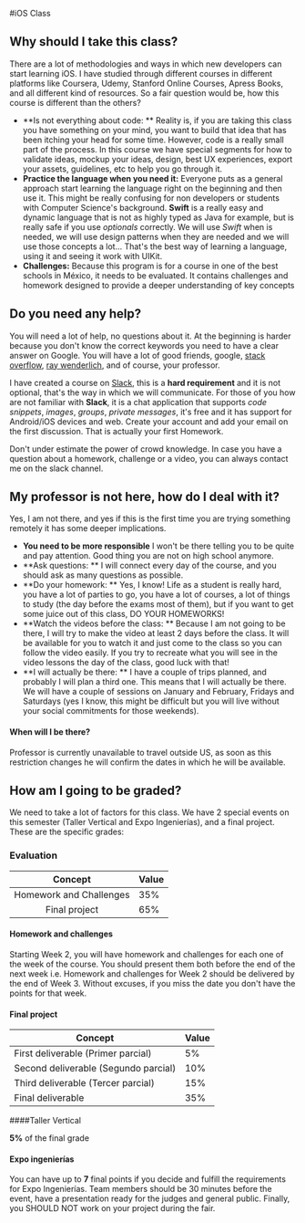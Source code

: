 #iOS Class


## Why should I take this class?

There are a lot of methodologies and ways in which new developers can start learning iOS. I have studied through different courses in different platforms like Coursera, Udemy, Stanford Online Courses, Apress Books, and all different kind of resources. So a fair question would be, how this course is different than the others? 

* **Is not everything about code: ** Reality is, if you are taking this class you have something on your mind, you want to build that idea that has been itching your head for some time. However, code is a really small part of the process. In this course we have special segments for how to validate ideas, mockup your ideas, design, best UX experiences, export your assets, guidelines, etc to help you go through it.
* **Practice the language when you need it:** Everyone puts as a general approach start learning the language right on the beginning and then use it. This might be really confusing for non developers or students with Computer Science's background. **Swift** is a really easy and dynamic language that is not as highly typed as Java for example, but is really safe if you use *optionals* correctly. We will use *Swift* when is needed, we will use design patterns when they are needed and we will use those concepts a lot... That's the best way of learning a language, using it and seeing it work with UIKit.
* **Challenges:** Because this program is for a course in one of the best schools in México, it needs to be evaluated. It contains challenges and homework designed to provide a deeper understanding of key concepts

## Do you need any help?

You will need a lot of help, no questions about it. At the beginning is harder because you don't know the correct keywords you need to have a clear answer on Google. You will have a lot of good friends, google, [stack overflow](http://stackoverflow.com/questions/tagged/swift), [ray wenderlich](raywenderlich.com), and of course, your professor. 

I have created a course on [Slack](https://slack.com/), this is a **hard requirement** and it is not optional, that's the way in which we will communicate. For those of you how are not familiar with **Slack**, it is a chat application that supports *code snippets*, *images*, *groups*, *private messages*, it's free and it has support for Android/iOS devices and web. Create your account and add your email on the first discussion. That is actually your first Homework.

Don't under estimate the power of crowd knowledge. In case you have a question about a homework, challenge or a video, you can always contact me on the slack channel.

## My professor is not here, how do I deal with it?

Yes, I am not there, and yes if this is the first time you are trying something remotely it has some deeper implications. 

* **You need to be more responsible** I won't be there telling you to be quite and pay attention. Good thing you are not on high school anymore.
* **Ask questions: ** I will connect every day of the course, and you should ask as many questions as possible. 
* **Do your homework: ** Yes, I know! Life as a student is really hard, you have a lot of parties to go, you have a lot of courses, a lot of things to study (the day before the exams most of them), but if you want to get some juice out of this class, DO YOUR HOMEWORKS!
* **Watch the videos before the class: ** Because I am not going to be there, I will try to make the video at least 2 days before the class. It will be available for you to watch it and just come to the class so you can follow  the video easily. If you try to recreate what you will see in the video lessons the day of the class, good luck with that!
* **I will actually be there: ** I have a couple of trips planned, and probably I will plan a third one. This means that I will actually be there. We will have a couple of sessions on January and February, Fridays and Saturdays (yes I know, this might be difficult but you will live without your social commitments for those weekends).

#### When will I be there?

Professor is currently unavailable to travel outside US, as soon as this restriction changes he will confirm the dates in which he will be available.

## How am I going to be graded? 

We need to take a lot of factors for this class. We have 2 special events on this semester (Taller Vertical and Expo Ingenierías), and a final project. These are the specific grades:

### Evaluation

|         Concept         | Value |
|:-----------------------:|-------|
| Homework and Challenges | 35%   |
| Final project           | 65%   |


#### Homework and challenges

Starting Week 2, you will have homework and challenges for each one of the week of the course. You should present them both before the end of the next week i.e. Homework and challenges for Week 2 should be delivered by the end of Week 3. Without excuses, if you miss the date you don't have the points for that week. 

#### Final project

| Concept                               | Value |
| --                                    | -- |
| First deliverable (Primer parcial)    | 5% |
| Second deliverable (Segundo parcial)  | 10% |
| Third deliverable (Tercer parcial)    | 15% |
| Final deliverable                     | 35% |

####Taller Vertical

**5%** of the final grade

#### Expo ingenierías

You can have up to **7** final points if you decide and fulfill the requirements for Expo Ingenierías. Team members should be 30 minutes before the event, have a presentation ready for the judges and general public. Finally, you SHOULD NOT work on your project during the fair.
